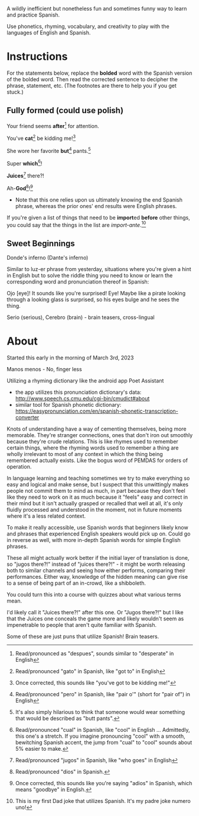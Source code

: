 A wildly inefficient but nonetheless fun and sometimes funny way to learn and practice Spanish.

Use phonetics, rhyming, vocabulary, and creativity to play with the languages of English and Spanish.

# Instructions
For the statements below, replace the **bolded** word with the Spanish version of the bolded word. Then read the corrected sentence to decipher the phrase, statement, etc. (The footnotes are there to help you if you get stuck.)

## Fully formed (could use polish)
Your friend seems **after**[^1] for attention.

[^1]: Read/pronounced as "despues", sounds similar to "desperate" in English

You've **cat**[^cat] be kidding me![^cat-be]

[^cat]: Read/pronounced "gato" in Spanish, like "got to" in English

[^cat-be]: Once corrected, this sounds like "you've got to be kidding me!"

She wore her favorite **but**[^but] pants.[^teehee]

[^but]: Read/pronounced "pero" in Spanish, like "pair o'" (short for "pair of") in English

[^teehee]: It's also simply hilarious to think that someone would wear something that would be described as "butt pants".


Super **which**[^which]!

[^which]: Read/pronounced "cual" in Spanish, like "cool" in English ... Admittedly, this one's a stretch. If you imagine pronouncing "cool" with a smooth, bewitching Spanish accent, the jump from "cual" to "cool" sounds about 5% easier to make.

**Juices**[^juices] there?!

[^juices]: Read/pronounced "jugos" in Spanish, like "who goes" in English

Ah-**God**[^God]![^ah-god]
- Note that this one relies upon us ultimately knowing the end Spanish phrase, whereas the prior ones' end results were English phrases.

[^God]: Read/pronounced "dios" in Spanish.

[^ah-god]: Once corrected, this sounds like you're saying "adios" in Spanish, which means "goodbye" in English.


If you're given a list of things that need to be **import**ed **before** other things, you could say that the things in the list are *import-ante*.[^dadjoke]

[^dadjoke]: This is my first Dad joke that utilizes Spanish. It's my padre joke numero uno![^meta]

[^meta]: ahoy!



## Sweet Beginnings
Donde's inferno (Dante's inferno)

Similar to luz-er phrase from yesterday, situations where you're given a hint in English but to solve the riddle thing you need to know or learn the corresponding word and pronunciation thereof in Spanish:

Ojo [eye]! It sounds like you're surprised! Eye! Maybe like a pirate looking through a looking glass is surprised, so his eyes bulge and he sees the thing.


Serio (serious), Cerebro (brain) - brain teasers, cross-lingual


# About
Started this early in the morning of March 3rd, 2023 

Manos menos - No, finger less

Utilizing a rhyming dictionary like the android app Poet Assistant
- the app utilizes this pronunciation dictionary's data: http://www.speech.cs.cmu.edu/cgi-bin/cmudict#about
- similar tool for Spanish phonetic dictionary: https://easypronunciation.com/en/spanish-phonetic-transcription-converter

Knots of understanding have a way of cementing themselves, being more memorable. They're stranger connections, ones that don't iron out smoothly because they're crude relations. This is like rhymes used to remember certain things, where the rhyming words used to remember a thing are wholly irrelevant to most of any context in which the thing being remembered actually exists. Like the bogus word of PEMDAS for orders of operation.

In language learning and teaching sometimes we try to make everything so easy and logical and make sense, but I suspect that this unwittingly makes people not commit them to mind as much, in part because they don't feel like they need to work on it as much because it "feels" easy and correct in their mind but it isn't actually grasped or recalled that well at all, it's only fluidly processed and understood in the moment, not in future moments where it's a less related context.

To make it really accessible, use Spanish words that beginners likely know and phrases that experienced English speakers would pick up on. Could go in reverse as well, with more in-depth Spanish words for simple English phrases.

These all might actually work better if the initial layer of translation is done, so "jugos there?!" instead of "juices there?!" - it might be worth releasing both to similar channels and seeing how either performs, comparing their performances. Either way, knowledge of the hidden meaning can give rise to a sense of being part of an in-crowd, like a shibboleth.

You could turn this into a course with quizzes about what various terms mean.

I'd likely call it "Juices there?!" after this one. Or "Jugos there?!" but I like that the Juices one conceals the game more and likely wouldn't seem as impenetrable to people that aren't quite familiar with Spanish.

Some of these are just puns that utilize Spanish! Brain teasers.